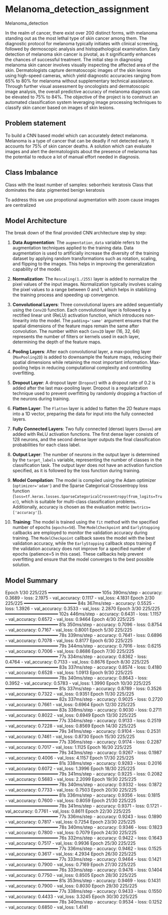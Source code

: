 # Melanoma_detection_assignment
Melanoma_detection

In the realm of cancer, there exist over 200 distinct forms, with melanoma standing out as the most lethal type of skin cancer among them. The diagnostic protocol for melanoma typically initiates with clinical screening, followed by dermoscopic analysis and histopathological examination. Early detection of melanoma skin cancer is pivotal, as it significantly enhances the chances of successful treatment. The initial step in diagnosing melanoma skin cancer involves visually inspecting the affected area of the skin. Dermatologists capture dermatoscopic images of the skin lesions using high-speed cameras, which yield diagnostic accuracies ranging from 65% to 80% for melanoma without supplementary technical assistance. Through further visual assessment by oncologists and dermatoscopic image analysis, the overall predictive accuracy of melanoma diagnosis can be elevated to 75% to 84%. The objective of the project is to construct an automated classification system leveraging image processing techniques to classify skin cancer based on images of skin lesions.

## Problem statement

To build a CNN based model which can accurately detect melanoma. Melanoma is a type of cancer that can be deadly if not detected early. It accounts for 75% of skin cancer deaths. A solution which can evaluate images and alert the dermatologists about the presence of melanoma has the potential to reduce a lot of manual effort needed in diagnosis.


## Class Imbalance

Class with the least number of samples: seborrheic keratosis
Class that dominates the data: pigmented benign keratosis

To address this we use propotional augmentation with zoom cause images are centralized


## Model Architecture

The break down of the final provided CNN architecture step by step:

1. **Data Augmentation**: The `augmentation_data` variable refers to the augmentation techniques applied to the training data. Data augmentation is used to artificially increase the diversity of the training dataset by applying random transformations such as rotation, scaling, and flipping to the images. This helps in improving the generalization capability of the model.

2. **Normalization**: The `Rescaling(1./255)` layer is added to normalize the pixel values of the input images. Normalization typically involves scaling the pixel values to a range between 0 and 1, which helps in stabilizing the training process and speeding up convergence.

3. **Convolutional Layers**: Three convolutional layers are added sequentially using the `Conv2D` function. Each convolutional layer is followed by a rectified linear unit (ReLU) activation function, which introduces non-linearity into the model. The `padding='same'` argument ensures that the spatial dimensions of the feature maps remain the same after convolution. The number within each `Conv2D` layer (16, 32, 64) represents the number of filters or kernels used in each layer, determining the depth of the feature maps.

4. **Pooling Layers**: After each convolutional layer, a max-pooling layer (`MaxPooling2D`) is added to downsample the feature maps, reducing their spatial dimensions while retaining the most important information. Max-pooling helps in reducing computational complexity and controlling overfitting.

5. **Dropout Layer**: A dropout layer (`Dropout`) with a dropout rate of 0.2 is added after the last max-pooling layer. Dropout is a regularization technique used to prevent overfitting by randomly dropping a fraction of the neurons during training.

6. **Flatten Layer**: The `Flatten` layer is added to flatten the 2D feature maps into a 1D vector, preparing the data for input into the fully connected layers.

7. **Fully Connected Layers**: Two fully connected (dense) layers (`Dense`) are added with ReLU activation functions. The first dense layer consists of 128 neurons, and the second dense layer outputs the final classification probabilities for each class label.

8. **Output Layer**: The number of neurons in the output layer is determined by the `target_labels` variable, representing the number of classes in the classification task. The output layer does not have an activation function specified, as it is followed by the loss function during training.

9. **Model Compilation**: The model is compiled using the Adam optimizer (`optimizer='adam'`) and the Sparse Categorical Crossentropy loss function (`loss=tf.keras.losses.SparseCategoricalCrossentropy(from_logits=True)`), which is suitable for multi-class classification problems. Additionally, accuracy is chosen as the evaluation metric (`metrics=['accuracy']`).

10. **Training**: The model is trained using the `fit` method with the specified number of epochs (`epochs=50`). The `ModelCheckpoint` and `EarlyStopping` callbacks are employed to monitor the validation accuracy during training. The `ModelCheckpoint` callback saves the model with the best validation accuracy, while the `EarlyStopping` callback stops training if the validation accuracy does not improve for a specified number of epochs (patience=5 in this case). These callbacks help prevent overfitting and ensure that the model converges to the best possible solution.

## Model Summary

Epoch 1/30
225/225 ━━━━━━━━━━━━━━━━━━━━ 105s 390ms/step - accuracy: 0.3689 - loss: 2.1975 - val_accuracy: 0.1117 - val_loss: 4.1831
Epoch 2/30
225/225 ━━━━━━━━━━━━━━━━━━━━ 84s 367ms/step - accuracy: 0.5525 - loss: 1.3926 - val_accuracy: 0.3533 - val_loss: 2.2870
Epoch 3/30
225/225 ━━━━━━━━━━━━━━━━━━━━ 102s 446ms/step - accuracy: 0.6431 - loss: 1.1157 - val_accuracy: 0.6572 - val_loss: 0.9464
Epoch 4/30
225/225 ━━━━━━━━━━━━━━━━━━━━ 81s 350ms/step - accuracy: 0.7096 - loss: 0.8754 - val_accuracy: 0.7167 - val_loss: 0.8001
Epoch 5/30
225/225 ━━━━━━━━━━━━━━━━━━━━ 78s 339ms/step - accuracy: 0.7641 - loss: 0.6896 - val_accuracy: 0.7078 - val_loss: 0.8177
Epoch 6/30
225/225 ━━━━━━━━━━━━━━━━━━━━ 79s 344ms/step - accuracy: 0.7916 - loss: 0.6215 - val_accuracy: 0.7006 - val_loss: 0.8686
Epoch 7/30
225/225 ━━━━━━━━━━━━━━━━━━━━ 77s 334ms/step - accuracy: 0.8362 - loss: 0.4764 - val_accuracy: 0.7133 - val_loss: 0.8676
Epoch 8/30
225/225 ━━━━━━━━━━━━━━━━━━━━ 83s 337ms/step - accuracy: 0.8574 - loss: 0.4180 - val_accuracy: 0.6528 - val_loss: 1.0913
Epoch 9/30
225/225 ━━━━━━━━━━━━━━━━━━━━ 78s 340ms/step - accuracy: 0.8643 - loss: 0.3952 - val_accuracy: 0.5783 - val_loss: 1.3990
Epoch 10/30
225/225 ━━━━━━━━━━━━━━━━━━━━ 81s 337ms/step - accuracy: 0.8789 - loss: 0.3526 - val_accuracy: 0.7322 - val_loss: 0.9351
Epoch 11/30
225/225 ━━━━━━━━━━━━━━━━━━━━ 82s 337ms/step - accuracy: 0.9025 - loss: 0.2720 - val_accuracy: 0.7661 - val_loss: 0.6964
Epoch 12/30
225/225 ━━━━━━━━━━━━━━━━━━━━ 83s 338ms/step - accuracy: 0.9030 - loss: 0.2711 - val_accuracy: 0.8022 - val_loss: 0.6949
Epoch 13/30
225/225 ━━━━━━━━━━━━━━━━━━━━ 77s 334ms/step - accuracy: 0.9133 - loss: 0.2519 - val_accuracy: 0.7228 - val_loss: 0.8569
Epoch 14/30
225/225 ━━━━━━━━━━━━━━━━━━━━ 79s 341ms/step - accuracy: 0.9104 - loss: 0.2531 - val_accuracy: 0.7461 - val_loss: 0.8730
Epoch 15/30
225/225 ━━━━━━━━━━━━━━━━━━━━ 77s 336ms/step - accuracy: 0.9174 - loss: 0.2287 - val_accuracy: 0.7017 - val_loss: 1.1125
Epoch 16/30
225/225 ━━━━━━━━━━━━━━━━━━━━ 79s 343ms/step - accuracy: 0.9267 - loss: 0.1987 - val_accuracy: 0.4006 - val_loss: 4.1157
Epoch 17/30
225/225 ━━━━━━━━━━━━━━━━━━━━ 81s 338ms/step - accuracy: 0.9283 - loss: 0.2016 - val_accuracy: 0.6072 - val_loss: 1.3996
Epoch 18/30
225/225 ━━━━━━━━━━━━━━━━━━━━ 79s 341ms/step - accuracy: 0.9225 - loss: 0.2082 - val_accuracy: 0.5683 - val_loss: 2.2099
Epoch 19/30
225/225 ━━━━━━━━━━━━━━━━━━━━ 78s 340ms/step - accuracy: 0.9332 - loss: 0.1872 - val_accuracy: 0.7733 - val_loss: 0.7503
Epoch 20/30
225/225 ━━━━━━━━━━━━━━━━━━━━ 81s 336ms/step - accuracy: 0.9356 - loss: 0.1815 - val_accuracy: 0.7600 - val_loss: 0.8059
Epoch 21/30
225/225 ━━━━━━━━━━━━━━━━━━━━ 78s 341ms/step - accuracy: 0.9371 - loss: 0.1721 - val_accuracy: 0.7761 - val_loss: 0.8611
Epoch 22/30
225/225 ━━━━━━━━━━━━━━━━━━━━ 77s 336ms/step - accuracy: 0.9243 - loss: 0.1890 - val_accuracy: 0.7817 - val_loss: 0.7254
Epoch 23/30
225/225 ━━━━━━━━━━━━━━━━━━━━ 78s 340ms/step - accuracy: 0.9346 - loss: 0.1823 - val_accuracy: 0.7800 - val_loss: 0.7079
Epoch 24/30
225/225 ━━━━━━━━━━━━━━━━━━━━ 76s 332ms/step - accuracy: 0.9422 - loss: 0.1643 - val_accuracy: 0.7517 - val_loss: 0.9936
Epoch 25/30
225/225 ━━━━━━━━━━━━━━━━━━━━ 77s 336ms/step - accuracy: 0.9462 - loss: 0.1525 - val_accuracy: 0.3617 - val_loss: 4.2934
Epoch 26/30
225/225 ━━━━━━━━━━━━━━━━━━━━ 77s 333ms/step - accuracy: 0.9464 - loss: 0.1421 - val_accuracy: 0.7900 - val_loss: 0.7169
Epoch 27/30
225/225 ━━━━━━━━━━━━━━━━━━━━ 76s 333ms/step - accuracy: 0.9476 - loss: 0.1404 - val_accuracy: 0.7750 - val_loss: 0.8505
Epoch 28/30
225/225 ━━━━━━━━━━━━━━━━━━━━ 81s 353ms/step - accuracy: 0.9469 - loss: 0.1431 - val_accuracy: 0.7900 - val_loss: 0.8030
Epoch 29/30
225/225 ━━━━━━━━━━━━━━━━━━━━ 77s 338ms/step - accuracy: 0.9433 - loss: 0.1550 - val_accuracy: 0.4433 - val_loss: 3.3245
Epoch 30/30
225/225 ━━━━━━━━━━━━━━━━━━━━ 78s 340ms/step - accuracy: 0.9534 - loss: 0.1252 - val_accuracy: 0.6850 - val_loss: 1.4141